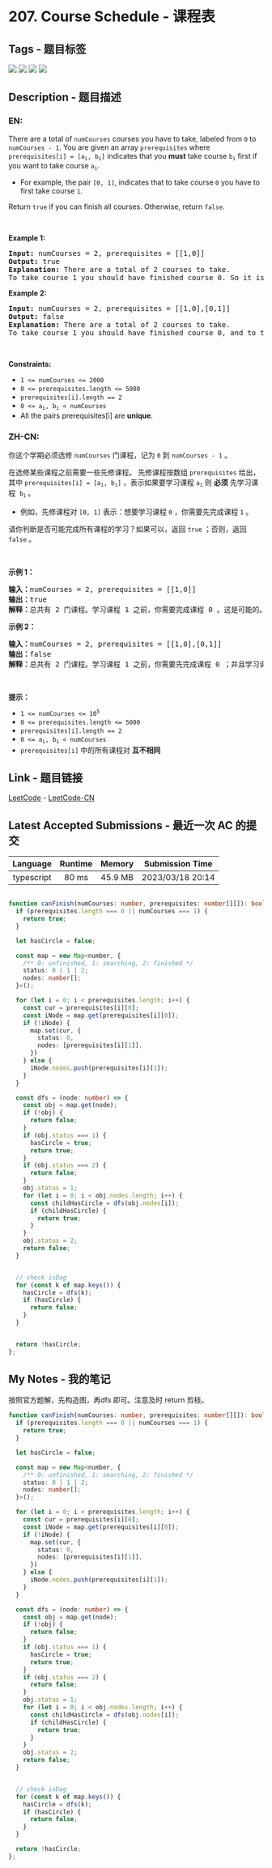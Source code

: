 
# 207. Course Schedule - 课程表

## Tags - 题目标签

 <img src="https://img.shields.io/badge/Depth First Search-深度优先搜索-blue.svg">   <img src="https://img.shields.io/badge/Breadth First Search-广度优先搜索-blue.svg">   <img src="https://img.shields.io/badge/Graph-图-blue.svg">   <img src="https://img.shields.io/badge/Topological Sort-拓扑排序-blue.svg">  


## Description - 题目描述

### EN:
<p>There are a total of <code>numCourses</code> courses you have to take, labeled from <code>0</code> to <code>numCourses - 1</code>. You are given an array <code>prerequisites</code> where <code>prerequisites[i] = [a<sub>i</sub>, b<sub>i</sub>]</code> indicates that you <strong>must</strong> take course <code>b<sub>i</sub></code> first if you want to take course <code>a<sub>i</sub></code>.</p>

<ul>
	<li>For example, the pair <code>[0, 1]</code>, indicates that to take course <code>0</code> you have to first take course <code>1</code>.</li>
</ul>

<p>Return <code>true</code> if you can finish all courses. Otherwise, return <code>false</code>.</p>

<p>&nbsp;</p>
<p><strong class="example">Example 1:</strong></p>

<pre>
<strong>Input:</strong> numCourses = 2, prerequisites = [[1,0]]
<strong>Output:</strong> true
<strong>Explanation:</strong> There are a total of 2 courses to take. 
To take course 1 you should have finished course 0. So it is possible.
</pre>

<p><strong class="example">Example 2:</strong></p>

<pre>
<strong>Input:</strong> numCourses = 2, prerequisites = [[1,0],[0,1]]
<strong>Output:</strong> false
<strong>Explanation:</strong> There are a total of 2 courses to take. 
To take course 1 you should have finished course 0, and to take course 0 you should also have finished course 1. So it is impossible.
</pre>

<p>&nbsp;</p>
<p><strong>Constraints:</strong></p>

<ul>
	<li><code>1 &lt;= numCourses &lt;= 2000</code></li>
	<li><code>0 &lt;= prerequisites.length &lt;= 5000</code></li>
	<li><code>prerequisites[i].length == 2</code></li>
	<li><code>0 &lt;= a<sub>i</sub>, b<sub>i</sub> &lt; numCourses</code></li>
	<li>All the pairs prerequisites[i] are <strong>unique</strong>.</li>
</ul>


### ZH-CN:
<p>你这个学期必须选修 <code>numCourses</code> 门课程，记为 <code>0</code> 到 <code>numCourses - 1</code> 。</p>

<p>在选修某些课程之前需要一些先修课程。 先修课程按数组 <code>prerequisites</code> 给出，其中 <code>prerequisites[i] = [a<sub>i</sub>, b<sub>i</sub>]</code> ，表示如果要学习课程 <code>a<sub>i</sub></code> 则 <strong>必须</strong> 先学习课程  <code>b<sub>i</sub></code><sub> </sub>。</p>

<ul>
	<li>例如，先修课程对 <code>[0, 1]</code> 表示：想要学习课程 <code>0</code> ，你需要先完成课程 <code>1</code> 。</li>
</ul>

<p>请你判断是否可能完成所有课程的学习？如果可以，返回 <code>true</code> ；否则，返回 <code>false</code> 。</p>

<p> </p>

<p><strong>示例 1：</strong></p>

<pre>
<strong>输入：</strong>numCourses = 2, prerequisites = [[1,0]]
<strong>输出：</strong>true
<strong>解释：</strong>总共有 2 门课程。学习课程 1 之前，你需要完成课程 0 。这是可能的。</pre>

<p><strong>示例 2：</strong></p>

<pre>
<strong>输入：</strong>numCourses = 2, prerequisites = [[1,0],[0,1]]
<strong>输出：</strong>false
<strong>解释：</strong>总共有 2 门课程。学习课程 1 之前，你需要先完成​课程 0 ；并且学习课程 0 之前，你还应先完成课程 1 。这是不可能的。</pre>

<p> </p>

<p><strong>提示：</strong></p>

<ul>
	<li><code>1 <= numCourses <= 10<sup>5</sup></code></li>
	<li><code>0 <= prerequisites.length <= 5000</code></li>
	<li><code>prerequisites[i].length == 2</code></li>
	<li><code>0 <= a<sub>i</sub>, b<sub>i</sub> < numCourses</code></li>
	<li><code>prerequisites[i]</code> 中的所有课程对 <strong>互不相同</strong></li>
</ul>



## Link - 题目链接

[LeetCode](https://leetcode.com/problems/course-schedule/description/)  -  [LeetCode-CN](https://leetcode.cn/problems/course-schedule/description/)
## Latest Accepted Submissions - 最近一次 AC 的提交


| Language | Runtime | Memory | Submission Time |
|:---:|:---:|:---:|:---:|
| typescript  | 80 ms | 45.9 MB | 2023/03/18 20:14 |

```typescript

function canFinish(numCourses: number, prerequisites: number[][]): boolean {
  if (prerequisites.length === 0 || numCourses === 1) {
    return true;
  }

  let hasCircle = false;

  const map = new Map<number, {
    /** 0: unfinished, 1: searching, 2: finished */
    status: 0 | 1 | 2;
    nodes: number[];
  }>();

  for (let i = 0; i < prerequisites.length; i++) {
    const cur = prerequisites[i][0];
    const iNode = map.get(prerequisites[i][0]);
    if (!iNode) {
      map.set(cur, {
        status: 0,
        nodes: [prerequisites[i][1]],
      })
    } else {
      iNode.nodes.push(prerequisites[i][1]);
    }
  }

  const dfs = (node: number) => {
    const obj = map.get(node);
    if (!obj) {
      return false;
    }
    if (obj.status === 1) {
      hasCircle = true;
      return true;
    }
    if (obj.status === 2) {
      return false;
    }
    obj.status = 1;
    for (let i = 0; i < obj.nodes.length; i++) {
      const childHasCircle = dfs(obj.nodes[i]);
      if (childHasCircle) {
        return true;
      }
    }
    obj.status = 2;
    return false;
  }


  // check isDag
  for (const k of map.keys()) {
    hasCircle = dfs(k);
    if (hasCircle) {
      return false;
    }
  }


  return !hasCircle;
};

```
## My Notes - 我的笔记


按照官方题解，先构造图，再dfs 即可。注意及时 return 剪枝。
```typescript
function canFinish(numCourses: number, prerequisites: number[][]): boolean {
  if (prerequisites.length === 0 || numCourses === 1) {
    return true;
  }

  let hasCircle = false;

  const map = new Map<number, {
    /** 0: unfinished, 1: searching, 2: finished */
    status: 0 | 1 | 2;
    nodes: number[];
  }>();

  for (let i = 0; i < prerequisites.length; i++) {
    const cur = prerequisites[i][0];
    const iNode = map.get(prerequisites[i][0]);
    if (!iNode) {
      map.set(cur, {
        status: 0,
        nodes: [prerequisites[i][1]],
      })
    } else {
      iNode.nodes.push(prerequisites[i][1]);
    }
  }

  const dfs = (node: number) => {
    const obj = map.get(node);
    if (!obj) {
      return false;
    }
    if (obj.status === 1) {
      hasCircle = true;
      return true;
    }
    if (obj.status === 2) {
      return false;
    }
    obj.status = 1;
    for (let i = 0; i < obj.nodes.length; i++) {
      const childHasCircle = dfs(obj.nodes[i]);
      if (childHasCircle) {
        return true;
      }
    }
    obj.status = 2;
    return false;
  }


  // check isDag
  for (const k of map.keys()) {
    hasCircle = dfs(k);
    if (hasCircle) {
      return false;
    }
  }

  return !hasCircle;
};
```

